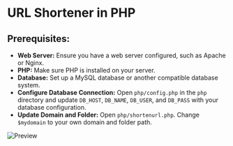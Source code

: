 # URL Shortener in PHP

## Prerequisites:

- **Web Server:** Ensure you have a web server configured, such as Apache or Nginx.
- **PHP:** Make sure PHP is installed on your server.
- **Database:** Set up a MySQL database or another compatible database system.
- **Configure Database Connection:** Open `php/config.php` in the `php` directory and update `DB_HOST`, `DB_NAME`, `DB_USER`, and `DB_PASS` with your database configuration.
- **Update Domain and Folder:** Open `php/shortenurl.php`. Change `$mydomain` to your own domain and folder path.

![Preview](https://github.com/Acosta01-dev/URL-Shortener-php/assets/79601880/e08f666a-3bf0-41d5-8728-1a69915311c8)
